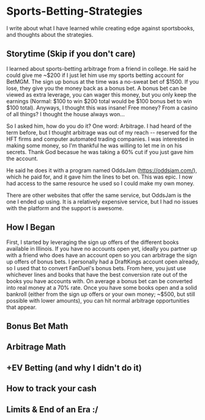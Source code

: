 # Sports-Betting-Strategies
I write about what I have learned while creating edge against sportsbooks, and thoughts about the strategies.

## Storytime (Skip if you don't care)

I learned about sports-betting arbitrage from a friend in college. He said he could give me ~$200 if I just let him use my sports betting account for BetMGM. The sign up bonus at the time was a no-sweat bet of $1500. If you lose, they give you the money back as a bonus bet. A bonus bet can be viewed as extra leverage, you can wager this money, but you only keep the earnings (Normal: $100 to win $200 total would be $100 bonus bet to win $100 total). Anyways, I thought this was insane! Free money? From a casino of all things? I thought the house always won...

So I asked him, how do you do it? One word: Arbitrage. I had heard of the term before, but I thought arbitrage was out of my reach -- reserved for the HFT firms and computer automated trading companies. I was interested in making some money, so I'm thankful he was willing to let me in on his secrets. Thank God becasue he was taking a 60% cut if you just gave him the account.

He said he does it with a program named OddsJam (https://oddsjam.com/), which he paid for, and it gave him the lines to bet on. This was epic. I now had access to the same resource he used so I could make my own money.

There are other websites that offer the same service, but OddsJam is the one I ended up using. It is a relatively expensive service, but I had no issues with the platform and the support is awesome.

## How I Began

First, I started by leveraging the sign up offers of the different books available in Illinois. If you have no accounts open yet, ideally you partner up with a friend who does have an account open so you can arbitrage the sign up offers of bonus bets. I personally had a DraftKings account open already, so I used that to convert FanDuel's bonus bets. From here, you just use whichever lines and books that have the best conversion rate out of the books you have accounts with. On average a bonus bet can be converted into real money at a 70% rate. Once you have some books open and a solid bankroll (either from the sign up offers or your own money; ~$500, but still possible with lower amounts), you can hit normal arbitrage opportunities that appear.

## Bonus Bet Math

## Arbitrage Math

## +EV Betting (and why I didn't do it)

## How to track your cash

## Limits & End of an Era :/
